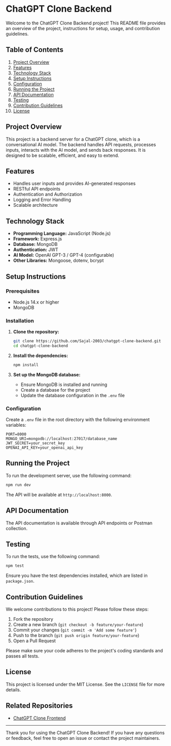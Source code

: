# ChatGPT Clone Backend

Welcome to the ChatGPT Clone Backend project! This README file provides an overview of the project, instructions for setup, usage, and contribution guidelines.

## Table of Contents
1. [Project Overview](#project-overview)
2. [Features](#features)
3. [Technology Stack](#technology-stack)
4. [Setup Instructions](#setup-instructions)
5. [Configuration](#configuration)
6. [Running the Project](#running-the-project)
7. [API Documentation](#api-documentation)
8. [Testing](#testing)
9. [Contribution Guidelines](#contribution-guidelines)
10. [License](#license)

## Project Overview

This project is a backend server for a ChatGPT clone, which is a conversational AI model. The backend handles API requests, processes inputs, interacts with the AI model, and sends back responses. It is designed to be scalable, efficient, and easy to extend.

## Features

- Handles user inputs and provides AI-generated responses
- RESTful API endpoints
- Authentication and Authorization
- Logging and Error Handling
- Scalable architecture

## Technology Stack

- **Programming Language:** JavaScript (Node.js)
- **Framework:** Express.js
- **Database:** MongoDB
- **Authentication:** JWT
- **AI Model:** OpenAI GPT-3 / GPT-4 (configurable)
- **Other Libraries:** Mongoose, dotenv, bcrypt

## Setup Instructions

### Prerequisites

- Node.js 14.x or higher
- MongoDB

### Installation

1. **Clone the repository:**
    ```sh
    git clone https://github.com/Sajal-2003/chatgpt-clone-backend.git
    cd chatgpt-clone-backend
    ```

2. **Install the dependencies:**
    ```sh
    npm install
    ```

3. **Set up the MongoDB database:**
    - Ensure MongoDB is installed and running
    - Create a database for the project
    - Update the database configuration in the `.env` file

### Configuration

Create a `.env` file in the root directory with the following environment variables:

```
PORT=8000
MONGO_URI=mongodb://localhost:27017/database_name
JWT_SECRET=your_secret_key
OPENAI_API_KEY=your_openai_api_key
```

## Running the Project

To run the development server, use the following command:

```sh
npm run dev
```

The API will be available at `http://localhost:8000`.

## API Documentation

The API documentation is available through API endpoints or Postman collection.

## Testing

To run the tests, use the following command:

```sh
npm test
```

Ensure you have the test dependencies installed, which are listed in `package.json`.

## Contribution Guidelines

We welcome contributions to this project! Please follow these steps:

1. Fork the repository
2. Create a new branch (`git checkout -b feature/your-feature`)
3. Commit your changes (`git commit -m 'Add some feature'`)
4. Push to the branch (`git push origin feature/your-feature`)
5. Open a Pull Request

Please make sure your code adheres to the project's coding standards and passes all tests.

## License

This project is licensed under the MIT License. See the `LICENSE` file for more details.

## Related Repositories

- [ChatGPT Clone Frontend](https://github.com/Sajal-2003/chatgpt_client)

---

Thank you for using the ChatGPT Clone Backend! If you have any questions or feedback, feel free to open an issue or contact the project maintainers.
